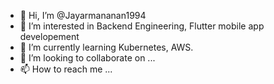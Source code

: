- 👋 Hi, I’m @Jayarmananan1994
- 👀 I’m interested in Backend Engineering, Flutter mobile app developement
- 🌱 I’m currently learning Kubernetes, AWS.
- 💞️ I’m looking to collaborate on ...
- 📫 How to reach me ...

<!---
Jayarmananan1994/Jayarmananan1994 is a ✨ special ✨ repository because its `README.md` (this file) appears on your GitHub profile.
You can click the Preview link to take a look at your changes.
--->
